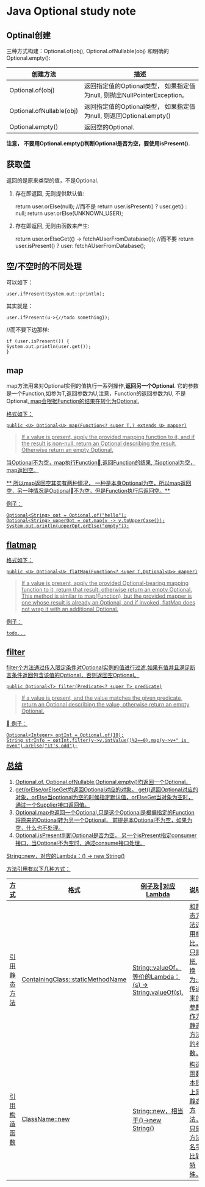 # Java Optional<T> study note


## Optinal创建

三种方式构建：Optional.of(obj),  Optional.ofNullable(obj) 和明确的 Optional.empty():

创建方法|描述
---|---
Optional.of(obj)|返回指定值的Optional类型， 如果指定值为null, 则抛出NullPointerException。
Optional.ofNullable(obj)|返回指定值的Optional类型， 如果指定值为null, 则返回Optional.empty()
Optional.empty()|返回空的Optional.

**注意， 不要用Optional.empty()判断Optional是否为空，要使用isPresent().**



## 获取值

返回的是原来类型的值，不是Optional<T>.

1. 存在即返回, 无则提供默认值:

    return user.orElse(null);  //而不是 return user.isPresent() ? user.get() : null;
    return user.orElse(UNKNOWN_USER);

1. 存在即返回, 无则由函数来产生:

    return user.orElseGet(() -> fetchAUserFromDatabase()); //而不要 return user.isPresent() ? user: fetchAUserFromDatabase();



## 空/不空时的不同处理

可以如下：

    user.ifPresent(System.out::println);

其实就是：

    user.ifPresent(u->{//todo something});

//而不要下边那样:

    if (user.isPresent()) {
    System.out.println(user.get());
    }



## map

map方法用来对Optional实例的值执行一系列操作,**返回另一个Optional**. 它的参数是一个Function,如参为T,返回参数为U,注意，Function的返回参数为U, 不是Optional<U>, map会根据Function的结果在转化为Optional<U>.

格式如下：

    public <U> Optional<U> map(Function<? super T,? extends U> mapper)

>If a value is present, apply the provided mapping function to it, and if the result is non-null, return an Optional describing the result. Otherwise return an empty Optional.

当Optional不为空，map执行Function,返回Function的结果, 当optional为空，map返回空。

** 所以map返回空其实有两种情况， 一种是本身Optional为空，所以map返回空，另一种情况是Optional不为空，但是Function执行后返回空。**

例子：

    Optional<String> opt = Optional.of("hello");
    Optional<String> upperOpt = opt.map(v -> v.toUpperCase());
    System.out.println(upperOpt.orElse("empty"));



## flatmap

格式如下：

    public <U> Optional<U> flatMap(Function<? super T,Optional<U>> mapper)

>If a value is present, apply the provided Optional-bearing mapping function to it, return that result, otherwise return an empty Optional. This method is similar to map(Function), but the provided mapper is one whose result is already an Optional, and if invoked, flatMap does not wrap it with an additional Optional.


例子：

    todo...



## filter

filter个方法通过传入限定条件对Optional实例的值进行过滤,如果有值并且满足断言条件返回包含该值的Optional，否则返回空Optional。

    public Optional<T> filter(Predicate<? super T> predicate)

>If a value is present, and the value matches the given predicate, return an Optional describing the value, otherwise return an empty Optional.


例子：

    Optional<Integer> optInt = Optional.of(10);
    String strInfo = optInt.filter(v->v.intValue()%2==0).map(v->v+" is even").orElse("it's odd");


## 总结

1. Optional.of, Optional.ofNullable,Optional.empty()均返回一个Optional。
1. get/orElse/orElseGet均返回Optional对应的对象。 get()返回Optional对应的对象，orElse当optional为空的时候指定默认值，orElseGet当对象为空时，通过一个Supplier接口返回值。
1. Optional.map也返回一个Optional,只是这个Optional是根据指定的Function将原来的Optional转为另一个Optional， 前提是本Optional不为空，如果为空，什么也不处理。
1. Optional.isPresent判断Optional是否为空， 另一个isPresent指定consumer接口，当Optional不为空时，通过consume接口处理。




String::new，对应的Lambda：() -> new String()


方法引用有以下几种方式：

方式|格式|例子及对应Lambda|说明
---|---|---|---
引用静态方法|ContainingClass::staticMethodName|String::valueOf，等价的Lambda：(s) -> String.valueOf(s).|和静态方法调用相比，只是把.换为::, 传进来的参数作为静态方法的参数。
引用构造函数|ClassName::new|String::new，相当于()->new String()|构造函数本质上是静态方法，只是方法名字比较特殊。

